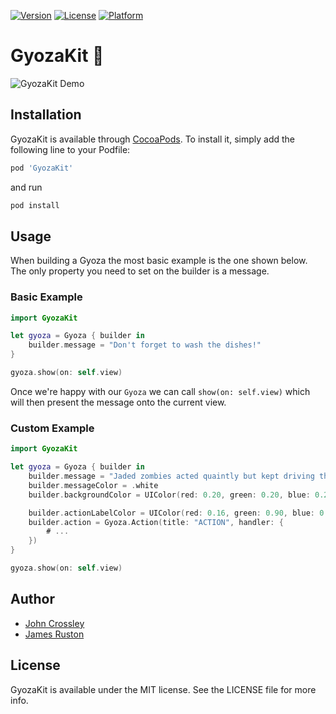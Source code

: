 
[![Version](https://img.shields.io/cocoapods/v/GyozaKit.svg?style=flat)](http://cocoapods.org/pods/GyozaKit)
[![License](https://img.shields.io/cocoapods/l/GyozaKit.svg?style=flat)](http://cocoapods.org/pods/GyozaKit)
[![Platform](https://img.shields.io/cocoapods/p/GyozaKit.svg?style=flat)](http://cocoapods.org/pods/GyozaKit)

# GyozaKit 🥟

![GyozaKit Demo](https://rawgit.com/john-crossley/GyozaKit/master/Assets/GyozaKit.gif)

## Installation

GyozaKit is available through [CocoaPods](http://cocoapods.org). To install
it, simply add the following line to your Podfile:

```ruby
pod 'GyozaKit'
```

and run

```bash
pod install
```

## Usage

When building a Gyoza the most basic example is the one shown below. The only property you need to set on the builder is a message.

### Basic Example

```swift
import GyozaKit

let gyoza = Gyoza { builder in
    builder.message = "Don't forget to wash the dishes!"
}

gyoza.show(on: self.view)

```

Once we're happy with our `Gyoza` we can call `show(on: self.view)` which will then present the message onto the current view.

### Custom Example

```swift
import GyozaKit

let gyoza = Gyoza { builder in
    builder.message = "Jaded zombies acted quaintly but kept driving their oxen forward."
    builder.messageColor = .white
    builder.backgroundColor = UIColor(red: 0.20, green: 0.20, blue: 0.20, alpha: 1.00)

    builder.actionLabelColor = UIColor(red: 0.16, green: 0.90, blue: 0.40, alpha: 1.00)
    builder.action = Gyoza.Action(title: "ACTION", handler: {
        # ...
    })
}

gyoza.show(on: self.view)
```

## Author
- [John Crossley](https://github.com/john-crossley)
- [James Ruston](http://github.com/jamesruston)

## License

GyozaKit is available under the MIT license. See the LICENSE file for more info.
